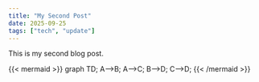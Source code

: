 ```yaml
---
title: "My Second Post"
date: 2025-09-25
tags: ["tech", "update"]
---
```


This is my second blog post.

{{< mermaid >}}
graph TD;
    A-->B;
    A-->C;
    B-->D;
    C-->D;
{{< /mermaid >}}
